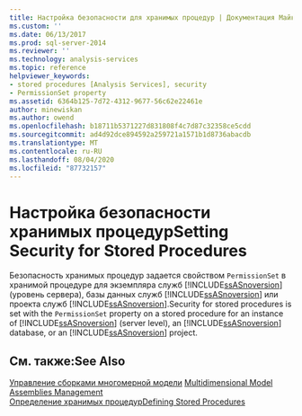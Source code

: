 ```yaml
---
title: Настройка безопасности для хранимых процедур | Документация Майкрософт
ms.custom: ''
ms.date: 06/13/2017
ms.prod: sql-server-2014
ms.reviewer: ''
ms.technology: analysis-services
ms.topic: reference
helpviewer_keywords:
- stored procedures [Analysis Services], security
- PermissionSet property
ms.assetid: 6364b125-7d72-4312-9677-56c62e22461e
author: minewiskan
ms.author: owend
ms.openlocfilehash: b18711b5371227d831808f4c7d87c32358ce5cdd
ms.sourcegitcommit: ad4d92dce894592a259721a1571b1d8736abacdb
ms.translationtype: MT
ms.contentlocale: ru-RU
ms.lasthandoff: 08/04/2020
ms.locfileid: "87732157"
---
```

# <a name="setting-security-for-stored-procedures"></a><span data-ttu-id="93cee-102">Настройка безопасности хранимых процедур</span><span class="sxs-lookup"><span data-stu-id="93cee-102">Setting Security for Stored Procedures</span></span>
  <span data-ttu-id="93cee-103">Безопасность хранимых процедур задается свойством `PermissionSet` в хранимой процедуре для экземпляра служб [!INCLUDE[ssASnoversion](../../includes/ssasnoversion-md.md)] (уровень сервера), базы данных служб [!INCLUDE[ssASnoversion](../../includes/ssasnoversion-md.md)] или проекта служб [!INCLUDE[ssASnoversion](../../includes/ssasnoversion-md.md)].</span><span class="sxs-lookup"><span data-stu-id="93cee-103">Security for stored procedures is set with the `PermissionSet` property on a stored procedure for an instance of [!INCLUDE[ssASnoversion](../../includes/ssasnoversion-md.md)] (server level), an [!INCLUDE[ssASnoversion](../../includes/ssasnoversion-md.md)] database, or an [!INCLUDE[ssASnoversion](../../includes/ssasnoversion-md.md)] project.</span></span>  
  
## <a name="see-also"></a><span data-ttu-id="93cee-104">См. также:</span><span class="sxs-lookup"><span data-stu-id="93cee-104">See Also</span></span>  
 <span data-ttu-id="93cee-105">[Управление сборками многомерной модели](../multidimensional-models/multidimensional-model-assemblies-management.md) </span><span class="sxs-lookup"><span data-stu-id="93cee-105">[Multidimensional Model Assemblies Management](../multidimensional-models/multidimensional-model-assemblies-management.md) </span></span>  
 [<span data-ttu-id="93cee-106">Определение хранимых процедур</span><span class="sxs-lookup"><span data-stu-id="93cee-106">Defining Stored Procedures</span></span>](../multidimensional-models-extending-olap-stored-procedures/defining-stored-procedures.md)  
  
  
